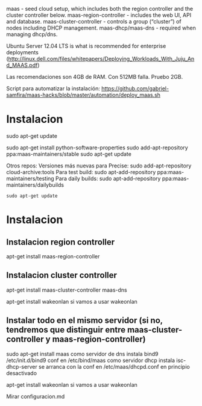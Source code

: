 maas - seed cloud setup, which includes both the region controller and the cluster controller below.
maas-region-controller - includes the web UI, API and database.
maas-cluster-controller - controls a group (“cluster”) of nodes including DHCP management.
maas-dhcp/maas-dns - required when managing dhcp/dns.

Ubuntu Server 12.04 LTS is what is recommended for enterprise deployments (http://linux.dell.com/files/whitepapers/Deploying_Workloads_With_Juju_And_MAAS.pdf)

Las recomendaciones son 4GB de RAM.
Con 512MB falla. Pruebo 2GB.

Script para automatizar la instalación:
https://github.com/gabriel-samfira/maas-hacks/blob/master/automation/deploy_maas.sh

# Instalacion
sudo apt-get update


sudo apt-get install python-software-properties
sudo add-apt-repository ppa:maas-maintainers/stable
sudo apt-get update

Otros repos:
    Versiones más nuevas para Precise:
      sudo add-apt-repository cloud-archive:tools
    Para test build:
      sudo apt-add-repository ppa:maas-maintainers/testing
    Para daily builds:
      sudo apt-add-repository ppa:maas-maintainers/dailybuilds
  
    sudo apt-get update


# Instalacion

## Instalacion region controller
apt-get install maas-region-controller

## Instalacion cluster controller
apt-get install maas-cluster-controller maas-dns

apt-get install wakeonlan
  si vamos a usar wakeonlan


## Instalar todo en el mismo servidor (si no, tendremos que distinguir entre maas-cluster-controller y maas-region-controller)
sudo apt-get install maas
  como servidor de dns instala bind9
    /etc/init.d/bind9
    conf en /etc/bind/maas
  como servidor dhcp instala isc-dhcp-server
    se arranca con la conf en /etc/maas/dhcpd.conf
    en principio desactivado

apt-get install wakeonlan
  si vamos a usar wakeonlan

Mirar configuracion.md
